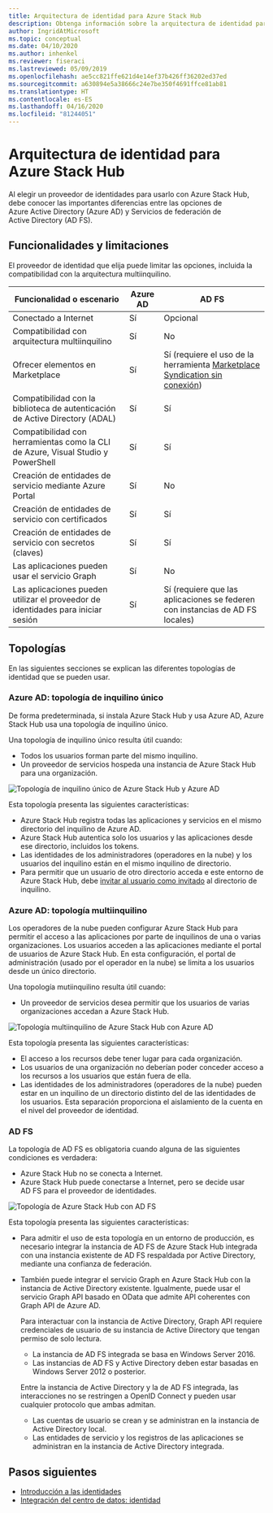 ```yaml
---
title: Arquitectura de identidad para Azure Stack Hub
description: Obtenga información sobre la arquitectura de identidad para Azure Stack Hub y las diferencias entre Azure AD y AD FS.
author: IngridAtMicrosoft
ms.topic: conceptual
ms.date: 04/10/2020
ms.author: inhenkel
ms.reviewer: fiseraci
ms.lastreviewed: 05/09/2019
ms.openlocfilehash: ae5cc821ffe621d4e14ef37b426ff36202ed37ed
ms.sourcegitcommit: a630894e5a38666c24e7be350f4691ffce81ab81
ms.translationtype: HT
ms.contentlocale: es-ES
ms.lasthandoff: 04/16/2020
ms.locfileid: "81244051"
---
```

# <a name="identity-architecture-for-azure-stack-hub"></a>Arquitectura de identidad para Azure Stack Hub

Al elegir un proveedor de identidades para usarlo con Azure Stack Hub, debe conocer las importantes diferencias entre las opciones de Azure Active Directory (Azure AD) y Servicios de federación de Active Directory (AD FS).

## <a name="capabilities-and-limitations"></a>Funcionalidades y limitaciones

El proveedor de identidad que elija puede limitar las opciones, incluida la compatibilidad con la arquitectura multiinquilino.

|Funcionalidad o escenario        |Azure AD  |AD FS  |
|------------------------------|----------|-------|
|Conectado a Internet     |Sí       |Opcional|
|Compatibilidad con arquitectura multiinquilino     |Sí       |No      |
|Ofrecer elementos en Marketplace |Sí       |Sí (requiere el uso de la herramienta [Marketplace Syndication sin conexión](azure-stack-download-azure-marketplace-item.md#disconnected-or-a-partially-connected-scenario))|
|Compatibilidad con la biblioteca de autenticación de Active Directory (ADAL) |Sí |Sí|
|Compatibilidad con herramientas como la CLI de Azure, Visual Studio y PowerShell  |Sí |Sí|
|Creación de entidades de servicio mediante Azure Portal     |Sí |No|
|Creación de entidades de servicio con certificados      |Sí |Sí|
|Creación de entidades de servicio con secretos (claves)    |Sí |Sí|
|Las aplicaciones pueden usar el servicio Graph           |Sí |No|
|Las aplicaciones pueden utilizar el proveedor de identidades para iniciar sesión |Sí |Sí (requiere que las aplicaciones se federen con instancias de AD FS locales) |

## <a name="topologies"></a>Topologías

En las siguientes secciones se explican las diferentes topologías de identidad que se pueden usar.

### <a name="azure-ad-single-tenant-topology"></a>Azure AD: topología de inquilino único

De forma predeterminada, si instala Azure Stack Hub y usa Azure AD, Azure Stack Hub usa una topología de inquilino único.

Una topología de inquilino único resulta útil cuando:
- Todos los usuarios forman parte del mismo inquilino.
- Un proveedor de servicios hospeda una instancia de Azure Stack Hub para una organización.

![Topología de inquilino único de Azure Stack Hub y Azure AD](media/azure-stack-identity-architecture/single-tenant.svg)

Esta topología presenta las siguientes características:

- Azure Stack Hub registra todas las aplicaciones y servicios en el mismo directorio del inquilino de Azure AD.
- Azure Stack Hub autentica solo los usuarios y las aplicaciones desde ese directorio, incluidos los tokens.
- Las identidades de los administradores (operadores en la nube) y los usuarios del inquilino están en el mismo inquilino de directorio.
- Para permitir que un usuario de otro directorio acceda e este entorno de Azure Stack Hub, debe [invitar al usuario como invitado](azure-stack-identity-overview.md#guest-users) al directorio de inquilino.

### <a name="azure-ad-multi-tenant-topology"></a>Azure AD: topología multiinquilino

Los operadores de la nube pueden configurar Azure Stack Hub para permitir el acceso a las aplicaciones por parte de inquilinos de una o varias organizaciones. Los usuarios acceden a las aplicaciones mediante el portal de usuarios de Azure Stack Hub. En esta configuración, el portal de administración (usado por el operador en la nube) se limita a los usuarios desde un único directorio.

Una topología mutiinquilino resulta útil cuando:

- Un proveedor de servicios desea permitir que los usuarios de varias organizaciones accedan a Azure Stack Hub.

![Topología multiinquilino de Azure Stack Hub con Azure AD](media/azure-stack-identity-architecture/multi-tenant.svg)

Esta topología presenta las siguientes características:

- El acceso a los recursos debe tener lugar para cada organización.
- Los usuarios de una organización no deberían poder conceder acceso a los recursos a los usuarios que están fuera de ella.
- Las identidades de los administradores (operadores de la nube) pueden estar en un inquilino de un directorio distinto del de las identidades de los usuarios. Esta separación proporciona el aislamiento de la cuenta en el nivel del proveedor de identidad.
 
### <a name="ad-fs"></a>AD FS

La topología de AD FS es obligatoria cuando alguna de las siguientes condiciones es verdadera:

- Azure Stack Hub no se conecta a Internet.
- Azure Stack Hub puede conectarse a Internet, pero se decide usar AD FS para el proveedor de identidades.
  
![Topología de Azure Stack Hub con AD FS](media/azure-stack-identity-architecture/adfs.svg)

Esta topología presenta las siguientes características:

- Para admitir el uso de esta topología en un entorno de producción, es necesario integrar la instancia de AD FS de Azure Stack Hub integrada con una instancia existente de AD FS respaldada por Active Directory, mediante una confianza de federación.
- También puede integrar el servicio Graph en Azure Stack Hub con la instancia de Active Directory existente. Igualmente, puede usar el servicio Graph API basado en OData que admite API coherentes con Graph API de Azure AD.

  Para interactuar con la instancia de Active Directory, Graph API requiere credenciales de usuario de su instancia de Active Directory que tengan permiso de solo lectura.
  - La instancia de AD FS integrada se basa en Windows Server 2016.
  - Las instancias de AD FS y Active Directory deben estar basadas en Windows Server 2012 o posterior.
  
  Entre la instancia de Active Directory y la de AD FS integrada, las interacciones no se restringen a OpenID Connect y pueden usar cualquier protocolo que ambas admitan.
  - Las cuentas de usuario se crean y se administran en la instancia de Active Directory local.
  - Las entidades de servicio y los registros de las aplicaciones se administran en la instancia de Active Directory integrada.

## <a name="next-steps"></a>Pasos siguientes

- [Introducción a las identidades](azure-stack-identity-overview.md)
- [Integración del centro de datos: identidad](azure-stack-integrate-identity.md)
